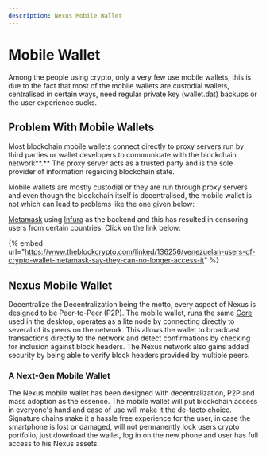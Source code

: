 ```yaml
---
description: Nexus Mobile Wallet
---
```


# Mobile Wallet

Among the people using crypto, only a very few use mobile wallets, this is due to the fact that most of the mobile wallets are custodial wallets, centralised in certain ways, need regular private key (wallet.dat) backups or the user experience sucks.&#x20;

## Problem With Mobile Wallets

Most blockchain mobile wallets connect directly to proxy servers run by third parties or wallet developers to communicate with the blockchain network**.** The proxy server acts as a trusted party and is the sole provider of information regarding blockchain state.&#x20;

Mobile wallets are mostly custodial or they are run through proxy servers and even though the blockchain itself is decentralised, the mobile wallet is not which can lead to problems like the one given below:

[Metamask](https://metamask.io/) using [Infura](https://infura.io/) as the backend and this has resulted in censoring users from certain countries. Click on the link below:

{% embed url="https://www.theblockcrypto.com/linked/136256/venezuelan-users-of-crypto-wallet-metamask-say-they-can-no-longer-access-it" %}

## Nexus Mobile Wallet

Decentralize the Decentralization being the motto, every aspect of Nexus is designed to be Peer-to-Peer (P2P). The mobile wallet, runs the same [Core](nodes-and-core.md#evm) used in the desktop, operates as a lite node by connecting directly to several of its peers on the network. This allows the wallet to broadcast transactions directly to the network and detect confirmations by checking for inclusion against block headers. The Nexus network also gains added security by being able to verify block headers provided by multiple peers.

### **A Next-Gen Mobile Wallet**

The Nexus mobile wallet has been designed with decentralization, P2P and mass adoption as the essence. The mobile wallet will put blockchain access in everyone's hand and ease of use will make it the de-facto choice. Signature chains make it a hassle free experience for the user, in case the smartphone is lost or damaged, will not permanently lock users crypto portfolio, just download the wallet, log in on the new phone and user has full access to his Nexus assets.
